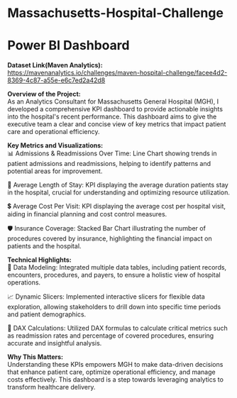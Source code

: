 # Massachusetts-Hospital-Challenge
# Power BI Dashboard

**Dataset Link(Maven Analytics):** https://mavenanalytics.io/challenges/maven-hospital-challenge/facee4d2-8369-4c87-a55e-e6c7ed2a42d8  <br/>

**Overview of the Project:** <br/>
As an Analytics Consultant for Massachusetts General Hospital (MGH), I developed a comprehensive KPI dashboard to provide actionable insights into the hospital's recent performance. This dashboard aims to give the executive team a clear and concise view of key metrics that impact patient care and operational efficiency.

**Key Metrics and Visualizations:** <br/>
📊 Admissions & Readmissions Over Time:
Line Chart showing trends in patient admissions and readmissions, helping to identify patterns and potential areas for improvement.<br/>

🏥 Average Length of Stay:
KPI displaying the average duration patients stay in the hospital, crucial for understanding and optimizing resource utilization. <br/>

💲 Average Cost Per Visit:
KPI displaying the average cost per hospital visit, aiding in financial planning and cost control measures. <br/>

🛡️ Insurance Coverage:
Stacked Bar Chart illustrating the number of procedures covered by insurance, highlighting the financial impact on patients and the hospital. <br/>

**Technical Highlights:**<br/>
🔧 Data Modeling:
Integrated multiple data tables, including patient records, encounters, procedures, and payers, to ensure a holistic view of hospital operations. <br/>

📈 Dynamic Slicers:
Implemented interactive slicers for flexible data exploration, allowing stakeholders to drill down into specific time periods and patient demographics. <br/>

📐 DAX Calculations:
Utilized DAX formulas to calculate critical metrics such as readmission rates and percentage of covered procedures, ensuring accurate and insightful analysis. <br/>

**Why This Matters:** <br/>
Understanding these KPIs empowers MGH to make data-driven decisions that enhance patient care, optimize operational efficiency, and manage costs effectively. This dashboard is a step towards leveraging analytics to transform healthcare delivery.

